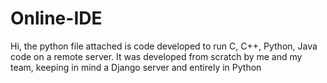 # Online-IDE
Hi, the python file attached is code developed to run C, C++, Python, Java code on a remote server. It was developed from scratch by me and my team, keeping in mind a Django server and entirely in Python
